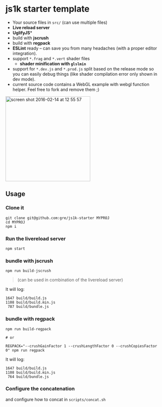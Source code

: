 js1k starter template
=====================

- Your source files in `src/` (can use multiple files)
- **Live reload server**
- **UglifyJS***
- build with **jscrush**
- build with **regpack**
- **ESLint** ready – can save you from many headaches (with a proper editor integration).
- support `*.frag` and `*.vert` shader files
  - **shader minification with `glslmin`**
- support for `*.dev.js` and `*.prod.js` split based on the release mode so you can easily debug things (like shader compilation error only shown in dev mode).
- current source code contains a WebGL example with webgl function helper. Feel free to fork and remove them ;)

<img width="280" alt="screen shot 2016-02-14 at 12 55 57" src="https://cloud.githubusercontent.com/assets/211411/13033536/607199d8-d31a-11e5-8afd-21de56b46bd4.png">


## Usage

### Clone it
```
git clone git@github.com:gre/js1k-starter MYPROJ
cd MYPROJ
npm i
```

### Run the livereload server

```
npm start
```

### bundle with jscrush

```
npm run build-jscrush
```

> (can be used in combination of the livereload server)

It will log:

```
1647 build/build.js
1108 build/build.min.js
 787 build/bundle.js
```

### bundle with regpack

```
npm run build-regpack

# or

REGPACK="--crushGainFactor 1 --crushLengthFactor 0 --crushCopiesFactor 0" npm run regpack
```

It will log:

```
1647 build/build.js
1108 build/build.min.js
 764 build/bundle.js
```

### Configure the concatenation

and configure how to concat in `scripts/concat.sh`
